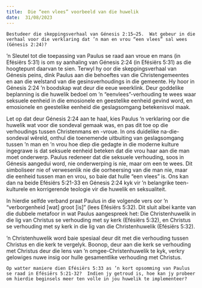 ```yaml
---
title:  Die “een vlees” voorbeeld van die huwelik
date:  31/08/2023
---
```


`Bestudeer die skeppingsverhaal van Génesis 2:15–25.  Wat gebeur in die verhaal voor die verklaring dat ’n man en vrou “een vlees” sal wees (Génesis 2:24)?`

’n Sleutel tot die toepassing van Paulus se raad aan vroue en mans (in Efésiërs 5:31) is om sy aanhaling van Génesis 2:24 (in Efésiërs 5:31) as die hoogtepunt daarvan te sien. Terwyl hy oor die skeppingsverhaal van Génesis peins, dink Paulus aan die behoeftes van die Christengemeentes en aan die welstand van die gesinsverhoudings in die gemeente. Hy hoor in Génesis 2:24 ’n boodskap wat deur die eeue weerklink. Deur goddelike beplanning is die huwelik bedoel om ’n “eenvlees”-verhouding te wees waar seksuele eenheid in die emosionele en geestelike eenheid gevind word, en emosionele en geestelike eenheid die geslagsomgang betekenisvol maak.

Let op dat deur Génesis 2:24 aan te haal, kies Paulus ’n verklaring oor die huwelik wat voor die sondeval gemaak was, en pas dit toe op die verhoudings tussen Christenmans en -vroue. In ons duidelike na-die-sondeval wêreld, onthul die toenemende uitbuiting van geslagsomgang tussen ’n man en ’n vrou hoe diep die gedagte in die moderne kulture ingegrawe is dat seksuele eenheid beteken dat die vrou haar aan die man moet onderwerp. Paulus redeneer dat die seksuele verhouding, soos in Génesis aangedui word, nie onderwerping is nie, maar om een te wees. Dit simboliseer nie of verwesenlik nie die oorheersing van die man nie, maar die eenheid tussen man en vrou, so baie dat hulle “een vlees” is.  Ons kan dan na beide Efésiërs 5:21-33 en Génesis 2:24 kyk vir ’n belangrike teen-kulturele en korrigerende teologie vir die huwelik en seksualiteit.

In hierdie selfde verband praat Paulus in die volgende vers oor ’n “verborgenheid [wat] groot [is]” (lees Efésiërs 5:32). Dit sluit albei kante van die dubbele metafoor in wat Paulus aangespreek het: Die Christenhuwelik in die lig van Christus se verhouding met sy kerk (Efésiërs 5:32), en Christus se verhouding met sy kerk in die lig van die Christenhuwelik (Efésiërs 5:32).

’n Christenhuwelik word baie spesiaal deur dit met die verhouding tussen Christus en die kerk te vergelyk.  Boonop, deur aan die kerk se verhouding met Christus deur die lens van ’n omgee-Christenhuwelik te kyk, verkry gelowiges nuwe insig oor hulle gesamentlike verhouding met Christus.

`Op watter maniere dien Efésiërs 5:33 as ’n kort opsomming van Paulus se raad in Efésiërs 5:21-32?  Indien jy getroud is, hoe kan jy probeer om hierdie beginsels meer ten volle in jou huwelik te implementeer?`